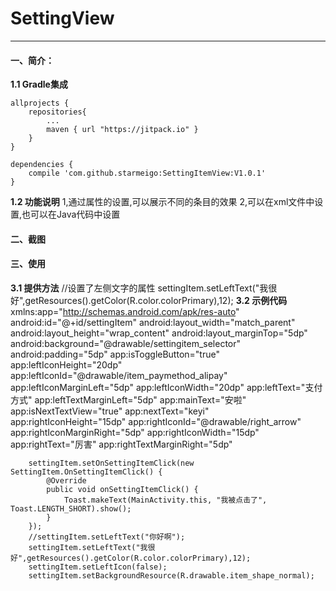 # SettingView
--------------------------
#### 一、简介：
**1.1 Gradle集成**
  
	allprojects {
		repositories{ 
			...
			maven { url "https://jitpack.io" }
		}
	}
  
	dependencies {
		compile 'com.github.starmeigo:SettingItemView:V1.0.1'
	}
**1.2 功能说明**
    1,通过属性的设置,可以展示不同的条目的效果
    2,可以在xml文件中设置,也可以在Java代码中设置
 
#### 二、截图
    
 
#### 三、使用
**3.1 提供方法**
    //设置了左侧文字的属性
    settingItem.setLeftText("我很好",getResources().getColor(R.color.colorPrimary),12);
**3.2 示例代码**
    xmlns:app="http://schemas.android.com/apk/res-auto"
        android:id="@+id/settingItem"
        android:layout_width="match_parent"
        android:layout_height="wrap_content"
        android:layout_marginTop="5dp"
        android:background="@drawable/settingitem_selector"
        android:padding="5dp"
        app:isToggleButton="true"
        app:leftIconHeight="20dp"
        app:leftIconId="@drawable/item_paymethod_alipay"
        app:leftIconMarginLeft="5dp"
        app:leftIconWidth="20dp"
        app:leftText="支付方式"
        app:leftTextMarginLeft="5dp"
        app:mainText="安啦"
        app:isNextTextView="true"
        app:nextText="keyi"
        app:rightIconHeight="15dp"
        app:rightIconId="@drawable/right_arrow"
        app:rightIconMarginRight="5dp"
        app:rightIconWidth="15dp"
        app:rightText="厉害"
        app:rightTextMarginRight="5dp"

        settingItem.setOnSettingItemClick(new SettingItem.OnSettingItemClick() {
            @Override
            public void onSettingItemClick() {
                Toast.makeText(MainActivity.this, "我被点击了", Toast.LENGTH_SHORT).show();
            }
        });
        //settingItem.setLeftText("你好啊");
        settingItem.setLeftText("我很好",getResources().getColor(R.color.colorPrimary),12);
        settingItem.setLeftIcon(false);
        settingItem.setBackgroundResource(R.drawable.item_shape_normal);
